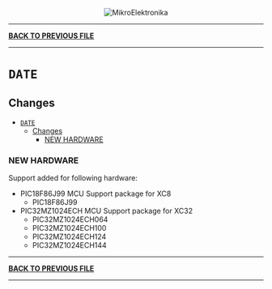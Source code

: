 <p align="center">
  <img src="http://www.mikroe.com/img/designs/beta/logo_small.png?raw=true" alt="MikroElektronika"/>
</p>

---

**[BACK TO PREVIOUS FILE](../changelog.md)**

---

# `DATE`

## Changes

- [`DATE`](#date)
  - [Changes](#changes)
    - [NEW HARDWARE](#new-hardware)

### NEW HARDWARE

Support added for following hardware:

+ PIC18F86J99 MCU Support package for XC8
  + PIC18F86J99
+ PIC32MZ1024ECH MCU Support package for XC32
  + PIC32MZ1024ECH064
  + PIC32MZ1024ECH100
  + PIC32MZ1024ECH124
  + PIC32MZ1024ECH144

---

**[BACK TO PREVIOUS FILE](../changelog.md)**

---

